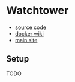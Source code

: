 # Watchtower

- [source code](https://github.com/containrrr/watchtower/)
- [docker wiki](https://containrrr.dev/watchtower/arguments/)
- [main site](https://containrrr.dev/watchtower/)

## Setup

TODO
